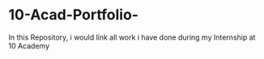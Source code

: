 # 10-Acad-Portfolio-
In this Repository, i would link all work i have done during my Internship at 10 Academy
